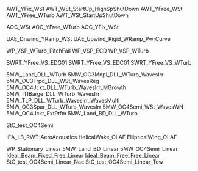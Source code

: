 AWT_YFix_WSt
AWT_WSt_StartUp_HighSpShutDown
AWT_YFree_WSt
AWT_YFree_WTurb
AWT_WSt_StartUpShutDown

AOC_WSt
AOC_YFree_WTurb
AOC_YFix_WSt

UAE_Dnwind_YRamp_WSt
UAE_Upwind_Rigid_WRamp_PwrCurve

WP_VSP_WTurb_PitchFail
WP_VSP_ECD
WP_VSP_WTurb

SWRT_YFree_VS_EDG01
SWRT_YFree_VS_EDC01
SWRT_YFree_VS_WTurb

5MW_Land_DLL_WTurb
5MW_OC3Mnpl_DLL_WTurb_WavesIrr
5MW_OC3Trpd_DLL_WSt_WavesReg
5MW_OC4Jckt_DLL_WTurb_WavesIrr_MGrowth
5MW_ITIBarge_DLL_WTurb_WavesIrr
5MW_TLP_DLL_WTurb_WavesIrr_WavesMulti
5MW_OC3Spar_DLL_WTurb_WavesIrr
5MW_OC4Semi_WSt_WavesWN
5MW_OC4Jckt_ExtPtfm
5MW_Land_BD_DLL_WTurb

StC_test_OC4Semi

IEA_LB_RWT-AeroAcoustics
HelicalWake_OLAF
EllipticalWing_OLAF

WP_Stationary_Linear
5MW_Land_BD_Linear
5MW_OC4Semi_Linear
Ideal_Beam_Fixed_Free_Linear
Ideal_Beam_Free_Free_Linear
StC_test_OC4Semi_Linear_Nac
StC_test_OC4Semi_Linear_Tow
